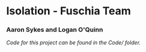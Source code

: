 # Isolation - Fuschia Team
### Aaron Sykes and Logan O'Quinn

*Code for this project can be found in the Code/ folder.*
